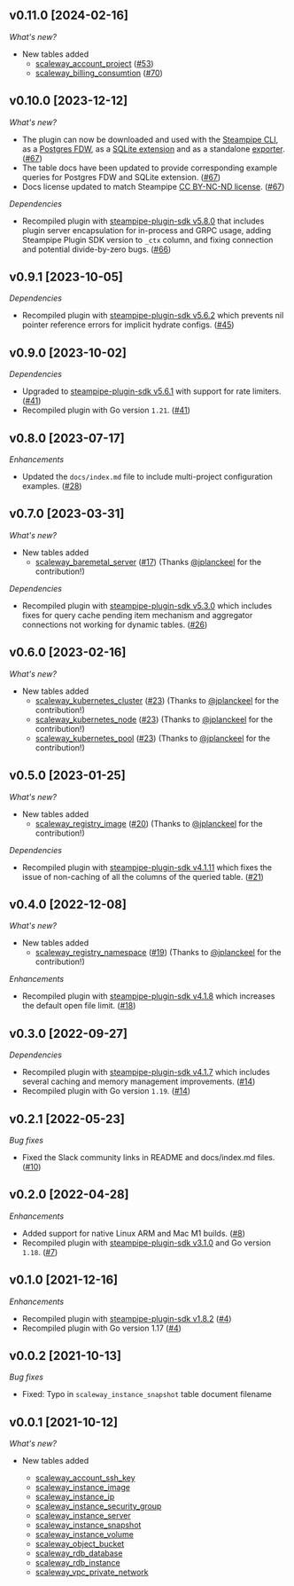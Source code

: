 ## v0.11.0 [2024-02-16]

_What's new?_

- New tables added
  - [scaleway_account_project](https://hub.steampipe.io/plugins/turbot/scaleway/tables/scaleway_account_project) ([#53](https://github.com/turbot/steampipe-plugin-scaleway/pull/53))
  - [scaleway_billing_consumtion](https://hub.steampipe.io/plugins/turbot/scaleway/tables/scaleway_billing_consumtion) ([#70](https://github.com/turbot/steampipe-plugin-scaleway/pull/70))

## v0.10.0 [2023-12-12]

_What's new?_

- The plugin can now be downloaded and used with the [Steampipe CLI](https://steampipe.io/docs), as a [Postgres FDW](https://steampipe.io/docs/steampipe_postgres/overview), as a [SQLite extension](https://steampipe.io/docs//steampipe_sqlite/overview) and as a standalone [exporter](https://steampipe.io/docs/steampipe_export/overview). ([#67](https://github.com/turbot/steampipe-plugin-scaleway/pull/67))
- The table docs have been updated to provide corresponding example queries for Postgres FDW and SQLite extension. ([#67](https://github.com/turbot/steampipe-plugin-scaleway/pull/67))
- Docs license updated to match Steampipe [CC BY-NC-ND license](https://github.com/turbot/steampipe-plugin-scaleway/blob/main/docs/LICENSE). ([#67](https://github.com/turbot/steampipe-plugin-scaleway/pull/67))

_Dependencies_

- Recompiled plugin with [steampipe-plugin-sdk v5.8.0](https://github.com/turbot/steampipe-plugin-sdk/blob/main/CHANGELOG.md#v580-2023-12-11) that includes plugin server encapsulation for in-process and GRPC usage, adding Steampipe Plugin SDK version to `_ctx` column, and fixing connection and potential divide-by-zero bugs. ([#66](https://github.com/turbot/steampipe-plugin-scaleway/pull/66))

## v0.9.1 [2023-10-05]

_Dependencies_

- Recompiled plugin with [steampipe-plugin-sdk v5.6.2](https://github.com/turbot/steampipe-plugin-sdk/blob/main/CHANGELOG.md#v562-2023-10-03) which prevents nil pointer reference errors for implicit hydrate configs. ([#45](https://github.com/turbot/steampipe-plugin-scaleway/pull/45))

## v0.9.0 [2023-10-02]

_Dependencies_

- Upgraded to [steampipe-plugin-sdk v5.6.1](https://github.com/turbot/steampipe-plugin-sdk/blob/main/CHANGELOG.md#v561-2023-09-29) with support for rate limiters. ([#41](https://github.com/turbot/steampipe-plugin-scaleway/pull/41))
- Recompiled plugin with Go version `1.21`. ([#41](https://github.com/turbot/steampipe-plugin-scaleway/pull/41))

## v0.8.0 [2023-07-17]

_Enhancements_

- Updated the `docs/index.md` file to include multi-project configuration examples. ([#28](https://github.com/turbot/steampipe-plugin-scaleway/pull/28))

## v0.7.0 [2023-03-31]

_What's new?_

- New tables added
  - [scaleway_baremetal_server](https://hub.steampipe.io/plugins/turbot/scaleway/tables/scaleway_baremetal_server) ([#17](https://github.com/turbot/steampipe-plugin-scaleway/pull/17)) (Thanks [@jplanckeel](https://github.com/jplanckeel) for the contribution!)

_Dependencies_

- Recompiled plugin with [steampipe-plugin-sdk v5.3.0](https://github.com/turbot/steampipe-plugin-sdk/blob/main/CHANGELOG.md#v530-2023-03-16) which includes fixes for query cache pending item mechanism and aggregator connections not working for dynamic tables. ([#26](https://github.com/turbot/steampipe-plugin-scaleway/pull/26))

## v0.6.0 [2023-02-16]

_What's new?_

- New tables added
  - [scaleway_kubernetes_cluster](https://hub.steampipe.io/plugins/turbot/scaleway/tables/scaleway_kubernetes_cluster) ([#23](https://github.com/turbot/steampipe-plugin-scaleway/pull/23)) (Thanks to [@jplanckeel](https://github.com/jplanckeel) for the contribution!)
  - [scaleway_kubernetes_node](https://hub.steampipe.io/plugins/turbot/scaleway/tables/scaleway_kubernetes_node) ([#23](https://github.com/turbot/steampipe-plugin-scaleway/pull/23)) (Thanks to [@jplanckeel](https://github.com/jplanckeel) for the contribution!)
  - [scaleway_kubernetes_pool](https://hub.steampipe.io/plugins/turbot/scaleway/tables/scaleway_kubernetes_pool) ([#23](https://github.com/turbot/steampipe-plugin-scaleway/pull/23)) (Thanks to [@jplanckeel](https://github.com/jplanckeel) for the contribution!)

## v0.5.0 [2023-01-25]

_What's new?_

- New tables added
  - [scaleway_registry_image](https://hub.steampipe.io/plugins/turbot/scaleway/tables/scaleway_registry_image) ([#20](https://github.com/turbot/steampipe-plugin-scaleway/pull/20)) (Thanks to [@jplanckeel](https://github.com/jplanckeel) for the contribution!)

_Dependencies_

- Recompiled plugin with [steampipe-plugin-sdk v4.1.11](https://github.com/turbot/steampipe-plugin-sdk/blob/main/CHANGELOG.md#v4111-2023-01-24) which fixes the issue of non-caching of all the columns of the queried table. ([#21](https://github.com/turbot/steampipe-plugin-scaleway/pull/21))

## v0.4.0 [2022-12-08]

_What's new?_

- New tables added
  - [scaleway_registry_namespace](https://hub.steampipe.io/plugins/turbot/scaleway/tables/scaleway_registry_namespace) ([#19](https://github.com/turbot/steampipe-plugin-scaleway/pull/19)) (Thanks to [@jplanckeel](https://github.com/jplanckeel) for the contribution!)

_Enhancements_

- Recompiled plugin with [steampipe-plugin-sdk v4.1.8](https://github.com/turbot/steampipe-plugin-sdk/blob/main/CHANGELOG.md#v418-2022-09-08) which increases the default open file limit. ([#18](https://github.com/turbot/steampipe-plugin-scaleway/pull/18))

## v0.3.0 [2022-09-27]

_Dependencies_

- Recompiled plugin with [steampipe-plugin-sdk v4.1.7](https://github.com/turbot/steampipe-plugin-sdk/blob/main/CHANGELOG.md#v417-2022-09-08) which includes several caching and memory management improvements. ([#14](https://github.com/turbot/steampipe-plugin-scaleway/pull/14))
- Recompiled plugin with Go version `1.19`. ([#14](https://github.com/turbot/steampipe-plugin-scaleway/pull/14))

## v0.2.1 [2022-05-23]

_Bug fixes_

- Fixed the Slack community links in README and docs/index.md files. ([#10](https://github.com/turbot/steampipe-plugin-scaleway/pull/10))

## v0.2.0 [2022-04-28]

_Enhancements_

- Added support for native Linux ARM and Mac M1 builds. ([#8](https://github.com/turbot/steampipe-plugin-scaleway/pull/8))
- Recompiled plugin with [steampipe-plugin-sdk v3.1.0](https://github.com/turbot/steampipe-plugin-sdk/blob/main/CHANGELOG.md#v310--2022-03-30) and Go version `1.18`. ([#7](https://github.com/turbot/steampipe-plugin-scaleway/pull/7))

## v0.1.0 [2021-12-16]

_Enhancements_

- Recompiled plugin with [steampipe-plugin-sdk v1.8.2](https://github.com/turbot/steampipe-plugin-sdk/blob/main/CHANGELOG.md#v182--2021-11-22) ([#4](https://github.com/turbot/steampipe-plugin-scaleway/pull/4))
- Recompiled plugin with Go version 1.17 ([#4](https://github.com/turbot/steampipe-plugin-scaleway/pull/4))

## v0.0.2 [2021-10-13]

_Bug fixes_

- Fixed: Typo in `scaleway_instance_snapshot` table document filename

## v0.0.1 [2021-10-12]

_What's new?_

- New tables added

  - [scaleway_account_ssh_key](https://hub.steampipe.io/plugins/turbot/scaleway/tables/scaleway_account_ssh_key)
  - [scaleway_instance_image](https://hub.steampipe.io/plugins/turbot/scaleway/tables/scaleway_instance_image)
  - [scaleway_instance_ip](https://hub.steampipe.io/plugins/turbot/scaleway/tables/scaleway_instance_ip)
  - [scaleway_instance_security_group](https://hub.steampipe.io/plugins/turbot/scaleway/tables/scaleway_instance_security_group)
  - [scaleway_instance_server](https://hub.steampipe.io/plugins/turbot/scaleway/tables/scaleway_instance_server)
  - [scaleway_instance_snapshot](https://hub.steampipe.io/plugins/turbot/scaleway/tables/scaleway_instance_snapshot)
  - [scaleway_instance_volume](https://hub.steampipe.io/plugins/turbot/scaleway/tables/scaleway_instance_volume)
  - [scaleway_object_bucket](https://hub.steampipe.io/plugins/turbot/scaleway/tables/scaleway_object_bucket)
  - [scaleway_rdb_database](https://hub.steampipe.io/plugins/turbot/scaleway/tables/scaleway_rdb_database)
  - [scaleway_rdb_instance](https://hub.steampipe.io/plugins/turbot/scaleway/tables/scaleway_rdb_instance)
  - [scaleway_vpc_private_network](https://hub.steampipe.io/plugins/turbot/scaleway/tables/scaleway_vpc_private_network)

